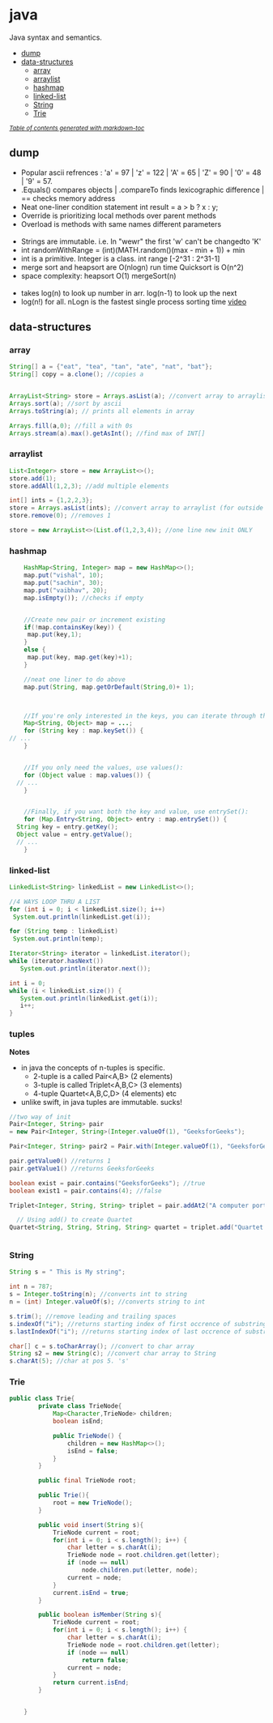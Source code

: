 # java
Java syntax and semantics.


* [dump](#dump)
* [data-structures](#data-structures)
  + [array](#array)
  + [arraylist](#arraylist)
  + [hashmap](#hashmap)
  + [linked-list](#linked-list)
  + [String](#string)
  + [Trie](#trie)

<small><i><a href='http://ecotrust-canada.github.io/markdown-toc/'>Table of contents generated with markdown-toc</a></i></small>


## dump
- Popular ascii refrences : 'a' = 97 | 'z' = 122 | 'A' = 65 | 'Z' = 90 | '0' = 48 | '9' = 57.
- .Equals() compares objects | .compareTo finds lexicographic difference | == checks memory address
- Neat one-liner condition statement int result = a > b ? x : y;
- Override is prioritizing local methods over parent methods
- Overload is methods with same names different parameters
<br><br>
- Strings are immutable. i.e. In "wewr" the first 'w' can't be changedto 'K'
- int randomWithRange = (int)(MATH.random()(max - min + 1)) + min
- int is a primitive. Integer is a class. int range [-2^31 : 2^31-1]
- merge sort and heapsort are O(nlogn) run time Quicksort is O(n^2)
- space complexity: heapsort O(1) mergeSort(n)
<br><br>
- takes log(n) to look up number in arr. log(n-1) to look up the next
- log(n!) for all. nLogn is the fastest single process sorting time [video](https://www.youtube.com/watch?v=4Q72kbwyEmk)




## data-structures
### array
```java
String[] a = {"eat", "tea", "tan", "ate", "nat", "bat"};
String[] copy = a.clone(); //copies a


ArrayList<String> store = Arrays.asList(a); //convert array to arraylist
Arrays.sort(a); //sort by ascii
Arrays.toString(a); // prints all elements in array

Arrays.fill(a,0); //fill a with 0s
Arrays.stream(a).max().getAsInt(); //find max of INT[]

```

### arraylist
```Java
List<Integer> store = new ArrayList<>();
store.add(1);
store.addAll(1,2,3); //add multiple elements

int[] ints = {1,2,2,3};
store = Arrays.asList(ints); //convert array to arraylist (for outside init)
store.remove(0); //removes 1

store = new ArrayList<>(List.of(1,2,3,4)); //one line new init ONLY


```


### hashmap
``` java
    HashMap<String, Integer> map = new HashMap<>();  
    map.put("vishal", 10);
    map.put("sachin", 30);
    map.put("vaibhav", 20);
    map.isEmpty()); //checks if empty


    //Create new pair or increment existing
    if(!map.containsKey(key)) {
     map.put(key,1);
    }
    else {
     map.put(key, map.get(key)+1);
    }

    //neat one liner to do above
    map.put(String, map.getOrDefault(String,0)+ 1);



    //If you're only interested in the keys, you can iterate through the keySet() of the map:
    Map<String, Object> map = ...;
    for (String key : map.keySet()) {
// ...
    }


    //If you only need the values, use values():
    for (Object value : map.values()) {
  // ...
    }


    //Finally, if you want both the key and value, use entrySet():
    for (Map.Entry<String, Object> entry : map.entrySet()) {
  String key = entry.getKey();
  Object value = entry.getValue();
  // ...
    }

```

### linked-list
```Java
LinkedList<String> linkedList = new LinkedList<>();

//4 WAYS LOOP THRU A LIST
for (int i = 0; i < linkedList.size(); i++)
 System.out.println(linkedList.get(i));

for (String temp : linkedList)
 System.out.println(temp);

Iterator<String> iterator = linkedList.iterator();
while (iterator.hasNext())
   System.out.println(iterator.next());

int i = 0;
while (i < linkedList.size()) {
   System.out.println(linkedList.get(i));
   i++;
}

```

### tuples
**Notes**
- in java the concepts of n-tuples is specific.
  + 2-tuple is a called Pair<A,B> (2 elements)
  + 3-tuple is called Triplet<A,B,C> (3 elements)
  + 4-tuple Quartet<A,B,C,D> (4 elements) etc
- unlike swift, in java tuples are immutable. sucks!
```Java
//two way of init
Pair<Integer, String> pair
= new Pair<Integer, String>(Integer.valueOf(1), "GeeksforGeeks");

Pair<Integer, String> pair2 = Pair.with(Integer.valueOf(1), "GeeksforGeeks");

pair.getValue0() //returns 1
pair.getValue1() //returns GeeksforGeeks

boolean exist = pair.contains("GeeksforGeeks"); //true
boolean exist1 = pair.contains(4); //false

Triplet<Integer, String, String> triplet = pair.addAt2("A computer portal"); //turing pair to Triplet

  // Using add() to create Quartet
Quartet<String, String, String, String> quartet = triplet.add("Quartet 1");



```

### String
```Java
String s = " This is My string";

int n = 787;  
s = Integer.toString(n); //converts int to string
n = (int) Integer.valueOf(s); //converts string to int

s.trim(); //remove leading and trailing spaces
s.indexOf("i"); //returns starting index of first occrence of substring input
s.lastIndexOf("i"); //returns starting index of last occrence of substring input

char[] c = s.toCharArray(); //convert to char array
String s2 = new String(c); //convert char array to String
s.charAt(5); //char at pos 5. 's'

```

### Trie
```java
public class Trie{
        private class TrieNode{
            Map<Character,TrieNode> children;
            boolean isEnd;

            public TrieNode() {
                children = new HashMap<>();
                isEnd = false;
            }
        }

        public final TrieNode root;

        public Trie(){
            root = new TrieNode();
        }

        public void insert(String s){
            TrieNode current = root;
            for(int i = 0; i < s.length(); i++) {
                char letter = s.charAt(i);
                TrieNode node = root.children.get(letter);
                if (node == null)
                    node.children.put(letter, node);
                current = node;
            }
            current.isEnd = true;
        }

        public boolean isMember(String s){
            TrieNode current = root;
            for(int i = 0; i < s.length(); i++) {
                char letter = s.charAt(i);
                TrieNode node = root.children.get(letter);
                if (node == null)
                    return false;
                current = node;
            }
            return current.isEnd;
        }


    }
```
